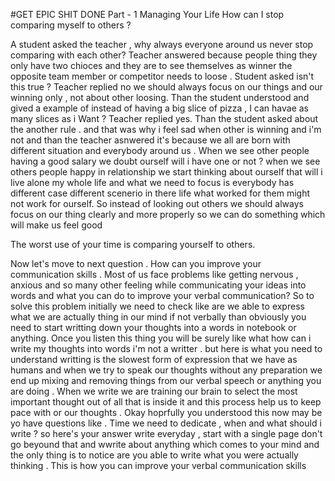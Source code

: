 #GET EPIC SHIT DONE
Part - 1 Managing Your Life
How can I stop comparing myself to others ?

A student asked the teacher , why always everyone around us never stop comparing with each other?
Teacher answered because people thing they only have two chioces and they are to see themselves as winner the opposite team member or competitor needs to loose . 
Student asked isn't this true ?
Teacher replied no we should always focus on our things and our winning only , not about other loosing.
Than the student understood and gived a example of instead of having a big slice of pizza , I can havae as many slices as i Want ? Teacher replied yes.
Than the student asked about the another rule . and that was why i feel sad when other is winning and i'm not and than the teacher asnwered it's because we all are born with different situation and everybody around us . When we see other people having a good salary we doubt ourself will i have one or not ?
when we see others people happy in relationship we start thinking about ourself that will i live alone my whole life and what we need to focus is everybody has different case different scenerio in there life what worked for them might not work for ourself. So instead of looking out others we should always focus on our thing clearly and more properly so we can do something which will make us feel good

The worst use of your time is comparing yourself to others.

Now let's move to next question . 
How can you improve your communication skills .
Most of us face problems like getting nervous , anxious and so many other feeling while communicating your ideas into words and what you can do to improve your verbal communication?
So to solve this problem initially we need to check like are we able to express what we are actually thing in our mind if not verbally than obviously you need to start writting down your thoughts into a words in notebook or anything. Once you listen this thing you will be surely like what how can i write my thoughts into words i'm not a writter . 
but here is what you need to understand writting is the slowest form of expression that we  have as humans and when we try to speak our thoughts without any preparation we end up mixing and removing things from our verbal speech or anything you are doing . When we write we are training our brain to select the most important thought out of all that is inside it and this process help us to keep pace with or our thoughts .
Okay hoprfully you understood this now may be yo have questions like . Time we need to dedicate , when and what should i write ?
so here's your answer write everyday , start with a single page don't go beyound that and wwrite about anything which comes to your mind and the only thing is to notice are you able to write what you were actually thinking .
This is how you can improve your verbal communication skills
